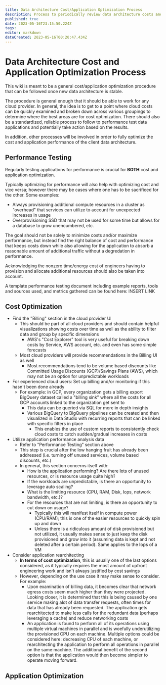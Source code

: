 ```yaml
---
title: Data Architecture Cost/Application Optimization Process
description: Process to periodically review data architecture costs and provide recommendations for cost optimization as well as perform testing to determine how data applications can be optimizerd
published: true
date: 2023-05-16T23:15:50.224Z
tags: 
editor: markdown
dateCreated: 2023-05-16T00:20:47.434Z
---
```


# Data Architecture Cost and Application Optimization Process

This wiki is meant to be a general cost/application optimization procedure that can be followed once new data architecture is stable.

The procedure is general enough that it should be able to work for any cloud provider. In general, the idea is to get to a point where cloud costs can be quickly examined and broken down across various groupings to determine where the best areas are for cost optimization. There should also be a standardized, reliable process to follow to performance test data applications and potentially take action based on the results.

In addition, other processes will be involved in order to fully optimize the cost and application performance of the client data architecture.

## Performance Testing

Regularly testing applications for performance is crucial for **BOTH** cost and application optimization. 

Typically optimizing for performance will also help with optimizing cost and vice versa; however there may be cases where one has to be sacrificed for the other. Some examples:
- Always provisioning additional compute resources in a cluster as "overhead" that services can utilize to account for unexpected increases in usage
- Overprovisioning SSD that may not be used for some time but allows for a database to grow unencumbered, etc. 

The goal should not be solely to minimize costs and/or maximize performance, but instead find the right balance of cost and performance that keeps costs down while also allowing for the application to absorb a reasonable amount of additional traffic without a degredation in performance. 

Acknowledging the nonzero time/energy cost of engineers having to provision and allocate additional resources should also be taken into account.

A template performance testing document including example reports, tools and sources used, and metrics gathered can be found here: 
INSERT LINK


## Cost Optimization
- Find the "Billing" section in the cloud provider UI
  - This should be part of all cloud providers and should contain helpful visualizations showing costs over time as well as the ability to filter data and group by specific dimensions
    - AWS's "Cost Explorer" tool is very useful for breaking down costs by Service, AWS account, etc. and even has some simple forecasts
  - Most cloud providers will provide recommendations in the Billing UI as well
    - Most recommendations tend to be volume based discounts like Committed Usage Discounts (GCP)/Savings Plans (AWS), which may not be an option for unpredictable workloads
- For experienced cloud users: Set up billing and/or monitoring if this hasn't been done already
  - For example: in GCP, every organization gets a billing export BigQuery dataset called a "billing sink" where all the costs for all GCP accounts linked to the organization get sent to
    - This data can be queried via SQL for more in depth insights
    - Various BigQuery to BigQuery pipelines can be created and then visualized in Data Studio with recurring reports that can be linked with specific filters in place
      - This enables the use of custom reports to consistently check cloud costs to catch sudden/gradual increases in costs
- Utilize application performance analysis data
  - Refer to "Performance Testing" section above
  - This step is crucial after the low hanging fruit has already been addressed (i.e. turning off unused services, volume based discounts, etc.)
  - In general, this section concerns itself with:
    - How is the application performing? Are there lots of unused resources, or is resource usage quite high?
    - If the workloads are unpredictable, is there an opportunity to leverage auto scaling?
    - What is the limiting resource (CPU, RAM, Disk, Iops, network bandwidth, etc.)?
    - For the resources that are not limiting, is there an opportunity to cut down on usage? 
      - Typically this will manifest itself in compute power (CPU/RAM); this is one of the easier resources to quickly spin up and down
      - Unless there is a ridiculous amount of disk provisioned but not utilized, it usually makes sense to just keep the disk provisioned and grow into it (assuming data is kept and not deleted after a certain period). Same applies to the Iops of a VM
- Consider application rearchitecting
  - **In terms of cost optimization**, this is usually one of the last options considered, as it typically requires the most amount of upfront engineering work and isn't always justified by cost savings
  - However, depending on the use case it may make sense to consider. For example:
    - Upon examination of billing data, it becomes clear that network egress costs seem much higher than they were projected. Looking closer, it is determined that this is being caused by one service making alot of data transfer requests, often times for data that has already been requested. The application gets rearchitected to make less calls for the redundant data (perhaps leveraging a cache) and reduce networking costs
    - An application is found to perform all of its operations using multiple virtual machines in parallel and is woefully underutilizing the provisioned CPU on each machine. Multiple options could be considered here: decreasing CPU of each machine, or rearchitecting the application to perform all operations in parallel on the same machine. The additional benefit of the second option is that the application would then become simpler to operate moving forward.


## Application Optimization
